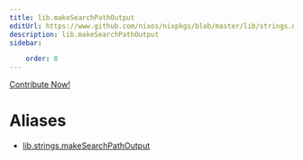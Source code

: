 ```yaml
---
title: lib.makeSearchPathOutput
editUrl: https://www.github.com/nixos/nixpkgs/blob/master/lib/strings.nix#L260C5
description: lib.makeSearchPathOutput
sidebar:

    order: 8
---
```


<a href="https://www.github.com/nixos/nixpkgs/blob/master/lib/strings.nix#L260C5">Contribute Now!</a>


# Aliases

- [lib.strings.makeSearchPathOutput](reference/lib/strings/lib-strings-makeSearchPathOutput)


